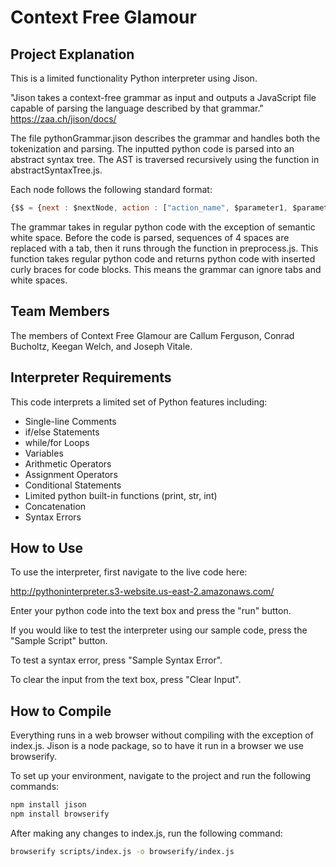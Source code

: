 # Context Free Glamour

## Project Explanation
This is a limited functionality Python interpreter using Jison.

"Jison takes a context-free grammar as input and outputs a JavaScript file capable of parsing the language described by that grammar." https://zaa.ch/jison/docs/

The file pythonGrammar.jison describes the grammar and handles both the tokenization and parsing. The inputted python code is parsed into an abstract syntax tree. The AST is traversed recursively using the function in abstractSyntaxTree.js.

Each node follows the following standard format:

```js
{$$ = {next : $nextNode, action : ["action_name", $parameter1, $parameter2, $parameter3, ...]}}
```

The grammar takes in regular python code with the exception of semantic white space. Before the code is parsed, sequences of 4 spaces are replaced with a tab, then it runs through the function in preprocess.js. This function takes regular python code and returns python code with inserted curly braces for code blocks. This means the grammar can ignore tabs and white spaces.

## Team Members
The members of Context Free Glamour are Callum Ferguson, Conrad Bucholtz, Keegan Welch, and Joseph Vitale.

## Interpreter Requirements
This code interprets a limited set of Python features including:
* Single-line Comments
* if/else Statements
* while/for Loops
* Variables
* Arithmetic Operators
* Assignment Operators
* Conditional Statements
* Limited python built-in functions (print, str, int)
* Concatenation
* Syntax Errors

## How to Use
To use the interpreter, first navigate to the live code here:

http://pythoninterpreter.s3-website.us-east-2.amazonaws.com/

Enter your python code into the text box and press the "run" button.

If you would like to test the interpreter using our sample code, press the "Sample Script" button.

To test a syntax error, press "Sample Syntax Error".

To clear the input from the text box, press "Clear Input".

## How to Compile

Everything runs in a web browser without compiling with the exception of index.js. Jison is a node package, so to have it run in a browser we use browserify.

To set up your environment, navigate to the project and run the following commands:

```sh
npm install jison
npm install browserify
```

After making any changes to index.js, run the following command:

```sh
browserify scripts/index.js -o browserify/index.js
```